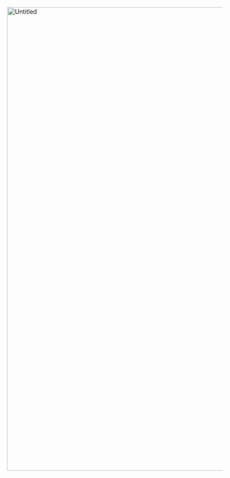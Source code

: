 <img width="1920" height="1080" alt="Untitled" src="https://github.com/user-attachments/assets/c77e103a-904a-4c63-b245-0aff70e71f84" />

